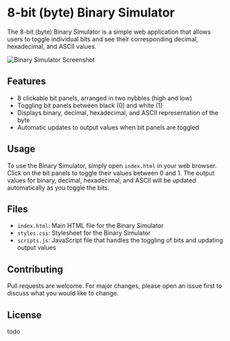 # 8-bit (byte) Binary Simulator

The 8-bit (byte) Binary Simulator is a simple web application that allows users to toggle individual bits and see their corresponding decimal, hexadecimal, and ASCII values.

![Binary Simulator Screenshot](screenshot.png)

## Features

- 8 clickable bit panels, arranged in two nybbles (high and low)
- Toggling bit panels between black (0) and white (1)
- Displays binary, decimal, hexadecimal, and ASCII representation of the byte
- Automatic updates to output values when bit panels are toggled

## Usage

To use the Binary Simulator, simply open `index.html` in your web browser. Click on the bit panels to toggle their values between 0 and 1. The output values for binary, decimal, hexadecimal, and ASCII will be updated automatically as you toggle the bits.

## Files

- `index.html`: Main HTML file for the Binary Simulator
- `styles.css`: Stylesheet for the Binary Simulator
- `scripts.js`: JavaScript file that handles the toggling of bits and updating output values

## Contributing

Pull requests are welcome. For major changes, please open an issue first to discuss what you would like to change.

## License

todo

